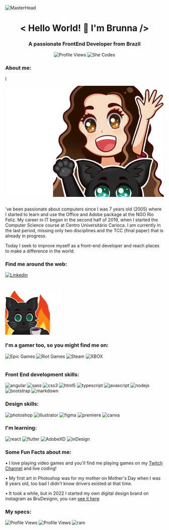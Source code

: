 ![MasterHead](https://user-images.githubusercontent.com/95478989/198955082-6e78ebb5-e1e4-49f9-8d32-6e5af3984dcd.gif)

<h1 align="center">< Hello World! 👋 I'm Brunna /></h1>
<h3 align="center">A passionate FrontEnd Developer from Brazil</h3>
<div align="center" >
    <span><img src="https://komarev.com/ghpvc/?username=brunnamattos&label=Profile%20views&color=5C3099&style=for-the-badge" alt="Profile Views" /></span>
    <span><img src="https://img.shields.io/badge/She_Codes-&#10084;-ED1C24.svg?style=for-the-badge" alt="She Codes" /></span>
</div>

<div>
    <h3>About me:</h3>
    <img src="6.png" width="500" align="right" style="margin: 30px 0" alt="my emote" />
    <span style="margin-top: 30px">I've been passionate about computers since I was 7 years old (2005) where I started to learn and use the Office and Adobe package at the NGO Rio Feliz. My career in IT began in the second half of 2019, when I started the Computer Science course at Centro Universitário Carioca. I am currently in the last period, missing only two disciplines and the TCC (final paper) that is already in progress.
        <p>Today I seek to improve myself as a front-end developer and reach places to make a difference in the world.</p>
    </span>
</div>

<h3>Find me around the web:</h3>
<span></span>
<span><a href="https://www.linkedin.com/in/brunna-mattos/"><img src="https://img.shields.io/badge/LinkedIn-0077B5?style=for-the-badge&logo=linkedin&logoColor=white" alt="Linkedin" /></a></span>

<h1></h1>
<img src="that-is-fine.gif" width="180" align="left" alt="my cat emote" />
<div style="display: inline-block;">
    <h3>I'm a gamer too, so you might find me on:</h3>
    <span><img src="https://img.shields.io/badge/Epic_Games_|_kai_seri-313131?style=for-the-badge&logo=Epic%20Games&logoColor=white" alt="Epic Games" /></span>
    <span><img src="https://img.shields.io/badge/Riot_Games_|_kayseri-D32936?style=for-the-badge&logo=riot-games&logoColor=white" alt="Riot Games" /></span>
    <span><img src="https://img.shields.io/badge/Steam_|_kayseri-000000?style=for-the-badge&logo=steam&logoColor=white" alt="Steam" /></span>
    <span><img src="https://img.shields.io/badge/Xbox_|_LITTLE_BUUH-107C10?style=for-the-badge&logo=xbox&logoColor=white" alt="XBOX" /></span>
</div>
<h1></h1>
<h3>Front End development skills:</h3>
<span><img src="https://img.shields.io/badge/Angular-DD0031?style=for-the-badge&logo=angular&logoColor=white" alt="angular" /></span>
<span><img src="https://img.shields.io/badge/Sass-CC6699?style=for-the-badge&logo=sass&logoColor=white" alt="sass" /></span>
<span><img src="https://img.shields.io/badge/CSS3-1572B6?style=for-the-badge&logo=css3&logoColor=white" alt="css3" /></span>
<span><img src="https://img.shields.io/badge/HTML5-E34F26?style=for-the-badge&logo=html5&logoColor=white" alt="html5" /></span>
<span><img src="https://img.shields.io/badge/TypeScript-007ACC?style=for-the-badge&logo=typescript&logoColor=white" alt="typescript" /></span>
<span><img src="https://img.shields.io/badge/JavaScript-323330?style=for-the-badge&logo=javascript&logoColor=F7DF1E" alt="javascript" /></span>
<span><img src="https://img.shields.io/badge/Node.js-43853D?style=for-the-badge&logo=node.js&logoColor=white" alt="nodejs" /></span>
<span><img src="https://img.shields.io/badge/Bootstrap-563D7C?style=for-the-badge&logo=bootstrap&logoColor=white" alt="bootstrap" /></span>
<span><img src="https://img.shields.io/badge/Markdown-000000?style=for-the-badge&logo=markdown&logoColor=white" alt="markdown" /></span>

<h3>Design skills:</h3>
<span><img src="https://img.shields.io/badge/Adobe%20Photoshop-31A8FF?style=for-the-badge&logo=Adobe%20Photoshop&logoColor=black" alt="photoshop" /></span>
<span><img src="https://img.shields.io/badge/Adobe%20Illustrator-FF9A00?style=for-the-badge&logo=adobe%20illustrator&logoColor=white" alt="illustrator" /></span>
<span><img src="https://img.shields.io/badge/Figma-F24E1E?style=for-the-badge&logo=figma&logoColor=white" alt="figma" /></span>
<span><img src="https://img.shields.io/badge/Adobe%20Premiere%20Pro-9999FF?style=for-the-badge&logo=Adobe%20Premiere%20Pro&logoColor=white" alt="premiere" /></span>
<span><img src="https://img.shields.io/badge/Canva-%2300C4CC.svg?&style=for-the-badge&logo=Canva&logoColor=white" alt="canva" /></span>

<h3>I'm learning:</h3>
<span><img src="https://img.shields.io/badge/React-20232A?style=for-the-badge&logo=react&logoColor=61DAFB" alt="react" /></span>
<span><img src="https://img.shields.io/badge/Flutter-02569B?style=for-the-badge&logo=flutter&logoColor=white" alt="flutter" /></span>
<span><img src="https://img.shields.io/badge/Adobe%20XD-470137?style=for-the-badge&logo=Adobe%20XD&logoColor=#FF61F6" alt="AdobeXD" /></span>
<span><img src="https://img.shields.io/badge/Adobe%20InDesign-FF3366?style=for-the-badge&logo=Adobe%20InDesign&logoColor=white" alt="inDesign" /></span>

<h3>Some Fun Facts about me:</h3>
<div>
    <p>• I love playing video games and you'll find me playing games on my <a href="https://twitch.tv/kayzeri">Twitch Channel</a> and live coding!</p>
    <p>• My first art in Photoshop was for my mother on Mother's Day when I was 8 years old, too bad I didn't know drivers existed at that time.</p>
    <p>• It took a while, but in 2022 I started my own digital design brand on instagram as BruDesignn, you can <a href="https://www.instagram.com/brudesignn_/">see it here</a></p>
</div>

<h3>My specs:</h3>
<span><img src="https://img.shields.io/badge/AMD-Ryzen_7_5700X-ED1C24?style=for-the-badge&logo=amd&logoColor=white" alt="Profile Views" /></span>
<span><img src="https://img.shields.io/badge/AMD-Radeon RX_5600_XT-ED1C24?style=for-the-badge&logo=amd&logoColor=white" alt="Profile Views" /></span>
<span align="center"><img src="https://img.shields.io/badge/RAM-XPG 32gb-ED1C24.svg?style=for-the-badge" alt="ram" /></span>

<h1></h1>
